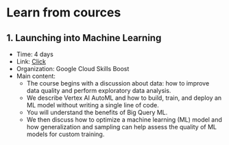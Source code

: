 # Learn from cources

## 1. Launching into Machine Learning
- Time: 4 days
- Link: [Click](https://www.cloudskillsboost.google/course_templates/8)
- Organization: Google Cloud Skills Boost
- Main content: 
    - The course begins with a discussion about data: how to improve data quality and perform exploratory data analysis. 
    - We describe Vertex AI AutoML and how to build, train, and deploy an ML model without writing a single line of code.  
    - You will understand the benefits of Big Query ML. 
    - We then discuss how to optimize a machine learning (ML) model and how generalization and sampling can help assess the quality of ML models for custom training.
